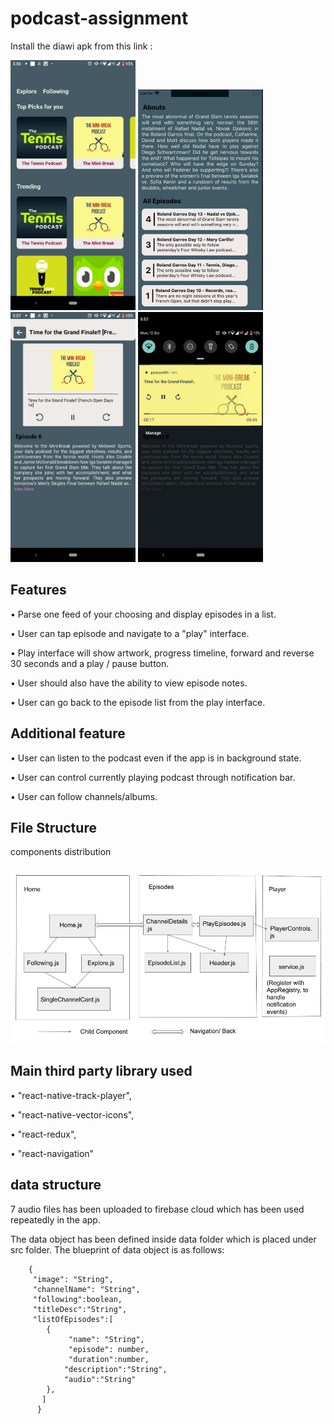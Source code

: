 # podcast-assignment

Install the diawi apk from this link : 

<div style="flex-direction:row">
<img src="screenshots/Home.jpeg" width="200">
<img src="screenshots/episodeList.png" width="200">
<img src="screenshots/player.jpeg" width="200">
<img src="screenshots/notification.jpeg" width="200">
</div>

## Features
• Parse one feed of your choosing and display episodes in a list.

• User can tap episode and navigate to a "play" interface.

• Play interface will show artwork, progress timeline, forward and reverse 30 seconds and a play / pause button.

• User should also have the ability to view episode notes.

• User can go back to the episode list from the play interface.
## Additional feature

• User can listen to the podcast even if the app is in background state.

• User can control currently playing podcast through notification bar. 

• User can follow channels/albums. 

## File Structure
components distribution
<div style="flex-direction:column">

<img src="screenshots/componentDirectory.jpg">
</div>

## Main third party library used


• "react-native-track-player",


• "react-native-vector-icons", 


• "react-redux",


• "react-navigation" 

## data structure
   
  7 audio files has been uploaded to firebase cloud which has been used repeatedly in the app.
  
  The data object has been defined inside data folder which is placed under src folder.
  The blueprint of data object is as follows:
  
        {
         "image": "String",
         "channelName": "String",
         "following":boolean,
         "titleDesc":"String",
         "listOfEpisodes":[
            {
                 "name": "String",
                 "episode": number,
                 "duration":number,
                "description":"String",
                "audio":"String"
            },
           ]
          }
